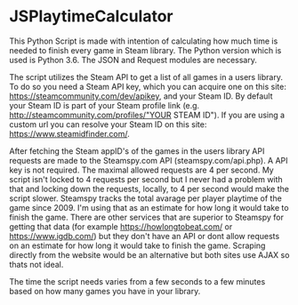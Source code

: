 # JSPlaytimeCalculator
This Python Script is made with intention of calculating how much time is needed to finish every game in Steam library. 
The Python version which is used is Python 3.6. The JSON and Request modules are necessary.

The script utilizes the Steam API to get a list of all games in a users library. To do so you need a Steam API key, which you can acquire one on this site: https://steamcommunity.com/dev/apikey, and your Steam ID. By default your Steam ID is part of your Steam profile link (e.g. http://steamcommunity.com/profiles/"YOUR STEAM ID"). If you are using a custom url you can resolve your Steam ID on this site: https://www.steamidfinder.com/. 

After fetching the Steam appID's of the games in the users library API requests are made to the Steamspy.com API (steamspy.com/api.php). A API key is not required. The maximal allowed requests are 4 per second. My script isn't locked to 4 requests per second but I never had a problem with that and locking down the requests, locally, to 4 per second would make the script slower. Steamspy tracks the total avarage per player playtime of the game since 2009. I'm using that as an estimate for how long it would take to finish the game. There are other services that are superior to Steamspy for getting that data (for example https://howlongtobeat.com/ or https://www.igdb.com/) but they don't have an API or dont allow requests on an estimate for how long it would take to finish the game. Scraping directly from the website would be an alternative but both sites use AJAX so thats not ideal.

The time the script needs varies from a few seconds to a few minutes based on how many games you have in your library. 
